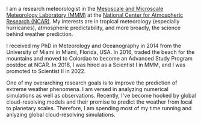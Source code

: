 I am a research meteorologist in the <a href="https://www.mmm.ucar.edu">Mesoscale and Microscale Meteorology Laboratory (MMM)</a> at the <a href="https://ncar.ucar.edu">National Center for Atmospheric Research (NCAR)</a>. My interests are in tropical meteorology (especially hurricanes), atmospheric predictability, and more broadly, the science behind weather prediction.

I received my PhD in Meteorology and Oceanography in 2014 from the University of Miami in Miami, Florida, USA. In 2016, traded the beach for the mountains and moved to Colordao to become an Advanced Study Program postdoc at NCAR. In 2018, I was hired as a Scientist I in MMM, and I was promoted to Scientist II in 2022.

One of my overarching research goals is to improve the prediction of extreme weather phenomena. I am versed in analyzing numerical simulations as well as observations. Recently, I've become hooked by global cloud-resolving models and their promise to predict the weather from local to planetary scales. Therefore, I am spending most of my time running and anlyzing global cloud-resolving simulations.
